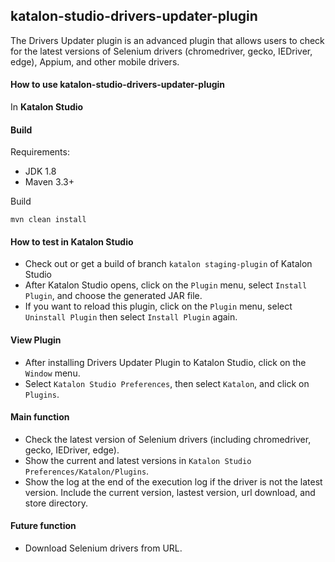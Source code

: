 ## katalon-studio-drivers-updater-plugin
The Drivers Updater plugin is an advanced plugin that allows users to check for the latest versions of Selenium drivers (chromedriver, gecko, IEDriver, edge), Appium, and other mobile drivers.

#### How to use katalon-studio-drivers-updater-plugin
In **Katalon Studio** 


#### Build
Requirements:
- JDK 1.8
- Maven 3.3+

Build

`mvn clean install`

#### How to test in Katalon Studio
- Check out or get a build of branch `katalon staging-plugin` of Katalon Studio
- After Katalon Studio opens, click on the `Plugin` menu, select `Install Plugin`, and choose the generated JAR file.
- If you want to reload this plugin, click on the `Plugin` menu, select `Uninstall Plugin` then select `Install Plugin` again. 

#### View Plugin
- After installing Drivers Updater Plugin to Katalon Studio, click on the `Window` menu.
- Select `Katalon Studio Preferences`, then select `Katalon`, and click on `Plugins`.

#### Main function
- Check the latest version of Selenium drivers (including chromedriver, gecko, IEDriver, edge).
- Show the current and latest versions in `Katalon Studio Preferences/Katalon/Plugins`.
- Show the log at the end of the execution log if the driver is not the latest version. Include the current version, lastest version, url download, and store directory.

#### Future function
- Download Selenium drivers from URL.
